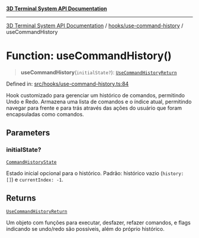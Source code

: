 [**3D Terminal System API Documentation**](../../../README.md)

***

[3D Terminal System API Documentation](../../../README.md) / [hooks/use-command-history](../README.md) / useCommandHistory

# Function: useCommandHistory()

> **useCommandHistory**(`initialState?`): [`UseCommandHistoryReturn`](../interfaces/UseCommandHistoryReturn.md)

Defined in: [src/hooks/use-command-history.ts:84](https://github.com/Dicommunitas/ThreeJS_Terminal_3D/blob/6861c3fedb296b50971bbc544df59a09f35d0238/src/hooks/use-command-history.ts#L84)

Hook customizado para gerenciar um histórico de comandos, permitindo Undo e Redo.
Armazena uma lista de comandos e o índice atual, permitindo navegar para frente e para trás
através das ações do usuário que foram encapsuladas como comandos.

## Parameters

### initialState?

[`CommandHistoryState`](../interfaces/CommandHistoryState.md)

Estado inicial opcional para o histórico.
                                            Padrão: histórico vazio (`history: []`) e `currentIndex: -1`.

## Returns

[`UseCommandHistoryReturn`](../interfaces/UseCommandHistoryReturn.md)

Um objeto com funções para executar, desfazer, refazer comandos,
e flags indicando se undo/redo são possíveis, além do próprio histórico.
